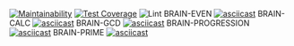 [![Maintainability](https://api.codeclimate.com/v1/badges/2e439b84bc25274450e3/maintainability)](https://codeclimate.com/github/Grigorevv/backend-project-lvl1/maintainability)
[![Test Coverage](https://api.codeclimate.com/v1/badges/2e439b84bc25274450e3/test_coverage)](https://codeclimate.com/github/Grigorevv/backend-project-lvl1/test_coverage)
![Lint](https://github.com/Grigorevv/backend-project-lvl1/workflows/Lint/badge.svg)
BRAIN-EVEN
[![asciicast](https://asciinema.org/a/m7rFxS0kma5qulzEVj6Fl8yyI.svg)](https://asciinema.org/a/m7rFxS0kma5qulzEVj6Fl8yyI)
BRAIN-CALC
[![asciicast](https://asciinema.org/a/ebzimb6osKQf60fijBmCPqlMM.svg)](https://asciinema.org/a/ebzimb6osKQf60fijBmCPqlMM)
BRAIN-GCD
[![asciicast](https://asciinema.org/a/LTCdAU52MzSNexnrcbwetfTE4.svg)](https://asciinema.org/a/LTCdAU52MzSNexnrcbwetfTE4)
BRAIN-PROGRESSION
[![asciicast](https://asciinema.org/a/2b70icMQmCTdedWOVqqWJUw3p.svg)](https://asciinema.org/a/2b70icMQmCTdedWOVqqWJUw3p)
BRAIN-PRIME
[![asciicast](https://asciinema.org/a/Om0Rvz9JzfCJS9f0Rd4x73ukR.svg)](https://asciinema.org/a/Om0Rvz9JzfCJS9f0Rd4x73ukR)

